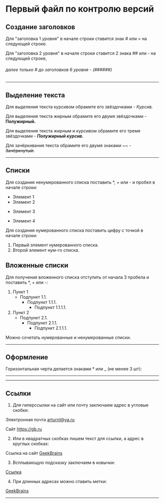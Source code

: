 # Первый файл по контролю версий

## Создание заголовков

Для "заголовка 1 уровня" в начале строки ставится знак # или = на следующей строке.

Для "заголовка 2 уровня" в начале строки ставится 2 знака ## или - на следующей строке,

###### далее только # до заголовков 6 уровня - (######)

___

## Выделение текста

Для выделения текста курсивом обрамите его звёздочками - 
*Курсив.*

Для выделения текста жирным обрамите его двумя звёздочками - **Полужирный.**

Для выделения текста жирным и курсивом обрамите его тремя звёздочками - ***Полужирный курсив.***

Для зачёркивания текста обрамите его двумя знаками ~~ - ~~Зачёркнутый.~~

___

## Списки

Для создания ненумерованного списка поставить *, + или - и пробел в начале строки:
* Элемент 1
* Элемент 2
+ Элемент 3
- Элемент 4

Для создания нумерованного списка поставить цифру с точкой в начале строки:
1. Первый элемент нумерованного списка.
2. Второй элемент нум-го списка. 

## Вложенные списки

Для получения вложенного списка отступить от начала 3 пробела и поставить *, + или -:

1. Пункт 1
   - Подпункт 1.1.
     + Подпункт 1.1.1.
       * Подпункт 1.1.1.1.
2. Пункт 2
   * Подпункт 2.1.
     * Подпункт 2.1.1.
       * Подпункт 2.1.1.1. 

Можно сочетать нумерованные и ненумерованные списки.

___

## Оформление

Горизонтальная черта делается знаками * или _ (не менее 3 шт):
____
***

## Ссылки

1. Для гиперссылки на сайт или почту заключаем адрес в угловые скобки:

Электронная почта <arturnl@ya.ru>

Сайт <https://gb.ru>

2. Или в квадратных скобках пишем текст для ссылки, а адрес в круглых скобках:

Ссылка на сайт [GeekBrains](https://gb.ru)

3. Всплывающую подсказку заключаем в ковычки:

[Ссылка](https://gb.ru "GeekBrains")

4. При длинных адресах можно ставить метки:

[GeekBrains][1]

[1]: https://gb.ru (gb.ru) 

___


